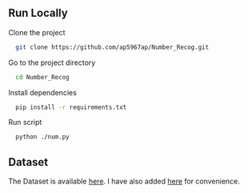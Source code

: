 
## Run Locally

Clone the project

```bash
  git clone https://github.com/ap5967ap/Number_Recog.git
```

Go to the project directory

```bash
  cd Number_Recog
```

Install dependencies

```bash
  pip install -r requirements.txt
```

Run script

```bash
  python ./num.py
```

## Dataset
The Dataset is available [here](https://www.kaggle.com/competitions/digit-recognizer). I have also added [here](https://github.com/ap5967ap/Number_Recog/blob/main/train.csv) for convenience. 
